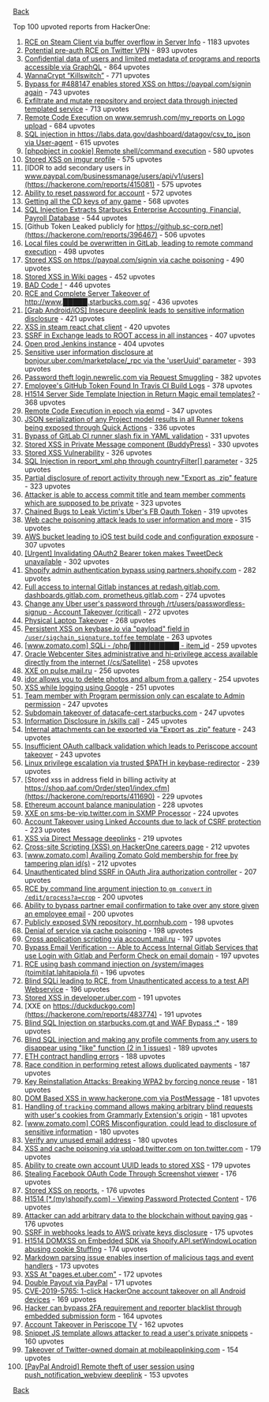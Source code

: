 [Back](../README.md)

Top 100 upvoted reports from HackerOne:

1. [RCE on Steam Client via buffer overflow in Server Info](https://hackerone.com/reports/470520) - 1183 upvotes
2. [Potential pre-auth RCE on Twitter VPN](https://hackerone.com/reports/591295) - 893 upvotes
3. [Confidential data of users and limited metadata of programs and reports accessible via GraphQL](https://hackerone.com/reports/489146) - 864 upvotes
4. [WannaCrypt “Killswitch”](https://hackerone.com/reports/228648) - 771 upvotes
5. [Bypass for #488147 enables stored XSS on https://paypal.com/signin again](https://hackerone.com/reports/510152) - 743 upvotes
6. [Exfiltrate and mutate repository and project data through injected templated service](https://hackerone.com/reports/446585) - 713 upvotes
7. [Remote Code Execution on www.semrush.com/my_reports on Logo upload](https://hackerone.com/reports/403417) - 684 upvotes
8. [SQL injection in https://labs.data.gov/dashboard/datagov/csv_to_json via User-agent](https://hackerone.com/reports/297478) - 615 upvotes
9. [[phpobject in cookie] Remote shell/command execution](https://hackerone.com/reports/141956) - 580 upvotes
10. [Stored XSS on imgur profile](https://hackerone.com/reports/484434) - 575 upvotes
11. [IDOR to add secondary users in www.paypal.com/businessmanage/users/api/v1/users](https://hackerone.com/reports/415081) - 575 upvotes
12. [Ability to reset password for account](https://hackerone.com/reports/322985) - 572 upvotes
13. [Getting all the CD keys of any game](https://hackerone.com/reports/391217) - 568 upvotes
14. [SQL Injection Extracts Starbucks Enterprise Accounting, Financial, Payroll Database](https://hackerone.com/reports/531051) - 544 upvotes
15. [Github Token Leaked publicly for https://github.sc-corp.net](https://hackerone.com/reports/396467) - 506 upvotes
16. [Local files could be overwritten in GitLab, leading to remote command execution](https://hackerone.com/reports/587854) - 498 upvotes
17. [Stored XSS on https://paypal.com/signin via cache poisoning](https://hackerone.com/reports/488147) - 490 upvotes
18. [Stored XSS in Wiki pages](https://hackerone.com/reports/526325) - 452 upvotes
19. [BAD Code !](https://hackerone.com/reports/180074) - 446 upvotes
20. [RCE and Complete Server Takeover of http://www.█████.starbucks.com.sg/](https://hackerone.com/reports/502758) - 436 upvotes
21. [[Grab Android/iOS] Insecure deeplink leads to sensitive information disclosure](https://hackerone.com/reports/401793) - 421 upvotes
22. [XSS in steam react chat client](https://hackerone.com/reports/409850) - 420 upvotes
23. [SSRF in Exchange leads to ROOT access in all instances](https://hackerone.com/reports/341876) - 407 upvotes
24. [Open prod Jenkins instance](https://hackerone.com/reports/231460) - 404 upvotes
25. [Sensitive user information disclosure at bonjour.uber.com/marketplace/_rpc via the 'userUuid' parameter](https://hackerone.com/reports/542340) - 393 upvotes
26. [Password theft login.newrelic.com via Request Smuggling](https://hackerone.com/reports/498052) - 382 upvotes
27. [Employee's GitHub Token Found In Travis CI Build Logs](https://hackerone.com/reports/496937) - 378 upvotes
28. [H1514 Server Side Template Injection in Return Magic email templates?](https://hackerone.com/reports/423541) - 368 upvotes
29. [Remote Code Execution in epoch via epmd](https://hackerone.com/reports/450365) - 347 upvotes
30. [JSON serialization of any Project model results in all Runner tokens being exposed through Quick Actions](https://hackerone.com/reports/509924) - 336 upvotes
31. [Bypass of GitLab CI runner slash fix in YAML validation](https://hackerone.com/reports/409395) - 331 upvotes
32. [Stored XSS in Private Message component (BuddyPress)](https://hackerone.com/reports/487081) - 330 upvotes
33. [Stored XSS Vulnerability](https://hackerone.com/reports/643908) - 326 upvotes
34. [SQL Injection in report_xml.php through countryFilter[] parameter](https://hackerone.com/reports/383127) - 325 upvotes
35. [Partial disclosure of report activity through new "Export as .zip" feature](https://hackerone.com/reports/182358) - 323 upvotes
36. [Attacker is able to access commit title and team member comments which are supposed to be private](https://hackerone.com/reports/502593) - 323 upvotes
37. [Chained Bugs to Leak Victim's Uber's FB Oauth Token](https://hackerone.com/reports/202781) - 319 upvotes
38. [Web cache poisoning attack leads to user information and more](https://hackerone.com/reports/492841) - 315 upvotes
39. [AWS bucket leading to iOS test build code and configuration exposure](https://hackerone.com/reports/404822) - 307 upvotes
40. [[Urgent] Invalidating OAuth2 Bearer token makes TweetDeck unavailable](https://hackerone.com/reports/210779) - 302 upvotes
41. [Shopify admin authentication bypass using partners.shopify.com](https://hackerone.com/reports/270981) - 282 upvotes
42. [Full access to internal Gitlab instances at redash.gitlab.com, dashboards.gitlab.com, prometheus.gitlab.com](https://hackerone.com/reports/498964) - 274 upvotes
43. [Change any Uber user's password through /rt/users/passwordless-signup - Account Takeover (critical)](https://hackerone.com/reports/143717) - 272 upvotes
44. [Physical Laptop Takeover](https://hackerone.com/reports/393615) - 268 upvotes
45. [Persistent XSS on keybase.io via "payload" field in `/user/sigchain_signature.toffee` template](https://hackerone.com/reports/245296) - 263 upvotes
46. [[www.zomato.com] SQLi - /php/██████████ - item_id](https://hackerone.com/reports/403616) - 259 upvotes
47. [Oracle Webcenter Sites administrative and hi-privilege access available directly from the internet (/cs/Satellite)](https://hackerone.com/reports/170532) - 258 upvotes
48. [XXE on pulse.mail.ru](https://hackerone.com/reports/505947) - 256 upvotes
49. [idor allows you to delete photos and album from a gallery](https://hackerone.com/reports/380410) - 254 upvotes
50. [XSS while logging using Google](https://hackerone.com/reports/691611) - 251 upvotes
51. [Team member with Program permission only can escalate to Admin permission](https://hackerone.com/reports/605720) - 247 upvotes
52. [Subdomain takeover of datacafe-cert.starbucks.com](https://hackerone.com/reports/665398) - 247 upvotes
53. [Information Disclosure in /skills call](https://hackerone.com/reports/188719) - 245 upvotes
54. [Internal attachments can be exported via "Export as .zip" feature](https://hackerone.com/reports/186230) - 243 upvotes
55. [Insufficient OAuth callback validation which leads to Periscope account takeover](https://hackerone.com/reports/110293) - 243 upvotes
56. [Linux privilege escalation via trusted $PATH in keybase-redirector](https://hackerone.com/reports/426944) - 239 upvotes
57. [Stored xss in address field in billing activity at https://shop.aaf.com/Order/step1/index.cfm](https://hackerone.com/reports/411690) - 229 upvotes
58. [Ethereum account balance manipulation](https://hackerone.com/reports/300748) - 228 upvotes
59. [XXE on sms-be-vip.twitter.com in SXMP Processor](https://hackerone.com/reports/248668) - 224 upvotes
60. [Account Takeover using Linked Accounts due to lack of CSRF protection](https://hackerone.com/reports/463330) - 223 upvotes
61. [XSS via Direct Message deeplinks](https://hackerone.com/reports/341908) - 219 upvotes
62. [Cross-site Scripting (XSS) on HackerOne careers page](https://hackerone.com/reports/474656) - 212 upvotes
63. [[www.zomato.com] Availing Zomato Gold membership for free by tampering plan id(s)](https://hackerone.com/reports/511044) - 212 upvotes
64. [Unauthenticated blind SSRF in OAuth Jira authorization controller](https://hackerone.com/reports/398799) - 207 upvotes
65. [RCE by command line argument injection to `gm convert` in `/edit/process?a=crop`](https://hackerone.com/reports/212696) - 200 upvotes
66. [Ability to bypass partner email confirmation to take over any store given an employee email](https://hackerone.com/reports/300305) - 200 upvotes
67. [Publicly exposed SVN repository, ht.pornhub.com](https://hackerone.com/reports/72243) - 198 upvotes
68. [Denial of service via cache poisoning](https://hackerone.com/reports/409370) - 198 upvotes
69. [Cross application scripting via account.mail.ru](https://hackerone.com/reports/470380) - 197 upvotes
70. [Bypass Email Verification -- Able to Access Internal Gitlab Services that use Login with Gitlab and Perform Check on email domain](https://hackerone.com/reports/565883) - 197 upvotes
71. [RCE using bash command injection on /system/images (toimitilat.lahitapiola.fi)](https://hackerone.com/reports/303061) - 196 upvotes
72. [Blind SQLi leading to RCE, from Unauthenticated access to a test API Webservice](https://hackerone.com/reports/592400) - 196 upvotes
73. [Stored XSS in developer.uber.com](https://hackerone.com/reports/131450) - 191 upvotes
74. [XXE on https://duckduckgo.com](https://hackerone.com/reports/483774) - 191 upvotes
75. [Blind SQL Injection on starbucks.com.gt and WAF Bypass :*](https://hackerone.com/reports/549355) - 189 upvotes
76. [Blind SQL injection and making any profile comments from any users to disappear using "like" function (2 in 1 issues)](https://hackerone.com/reports/363815) - 189 upvotes
77. [ETH contract handling errors](https://hackerone.com/reports/328526) - 188 upvotes
78. [Race condition in performing retest allows duplicated payments](https://hackerone.com/reports/429026) - 187 upvotes
79. [Key Reinstallation Attacks: Breaking WPA2 by forcing nonce reuse](https://hackerone.com/reports/286740) - 181 upvotes
80. [DOM Based XSS in www.hackerone.com via PostMessage](https://hackerone.com/reports/398054) - 181 upvotes
81. [Handling of `tracking` command allows making arbitrary blind requests with user's cookies from Grammarly Extension's origin](https://hackerone.com/reports/389108) - 181 upvotes
82. [[www.zomato.com] CORS Misconfiguration, could lead to disclosure of sensitive information](https://hackerone.com/reports/426165) - 180 upvotes
83. [Verify any unused email address](https://hackerone.com/reports/574962) - 180 upvotes
84. [XSS and cache poisoning via upload.twitter.com on ton.twitter.com](https://hackerone.com/reports/84601) - 179 upvotes
85. [Ability to create own account UUID leads to stored XSS](https://hackerone.com/reports/249131) - 179 upvotes
86. [Stealing Facebook OAuth Code Through Screenshot viewer](https://hackerone.com/reports/488269) - 176 upvotes
87. [Stored XSS on reports.](https://hackerone.com/reports/485748) - 176 upvotes
88. [H1514 [*.(my)shopify.com] - Viewing Password Protected Content](https://hackerone.com/reports/421859) - 176 upvotes
89. [Attacker can add arbitrary data to the blockchain without paying gas](https://hackerone.com/reports/396954) - 176 upvotes
90. [SSRF in webhooks leads to AWS private keys disclosure](https://hackerone.com/reports/508459) - 175 upvotes
91. [H1514 DOMXSS on Embedded SDK via Shopify.API.setWindowLocation abusing cookie Stuffing](https://hackerone.com/reports/422043) - 174 upvotes
92. [Markdown parsing issue enables insertion of malicious tags and event handlers](https://hackerone.com/reports/299728) - 173 upvotes
93. [XSS At "pages.et.uber.com"](https://hackerone.com/reports/156098) - 172 upvotes
94. [Double Payout via PayPal](https://hackerone.com/reports/307239) - 171 upvotes
95. [CVE-2019-5765: 1-click HackerOne account takeover on all Android devices](https://hackerone.com/reports/563870) - 169 upvotes
96. [Hacker can bypass 2FA requirement and reporter blacklist through embedded submission form](https://hackerone.com/reports/418767) - 164 upvotes
97. [Account Takeover in Periscope TV](https://hackerone.com/reports/317476) - 162 upvotes
98. [Snippet JS template allows attacker to read a user's private snippets](https://hackerone.com/reports/348443) - 160 upvotes
99. [Takeover of Twitter-owned domain at mobileapplinking.com](https://hackerone.com/reports/321699) - 154 upvotes
100. [[PayPal Android] Remote theft of user session using push_notification_webview deeplink](https://hackerone.com/reports/424443) - 153 upvotes


[Back](../README.md)